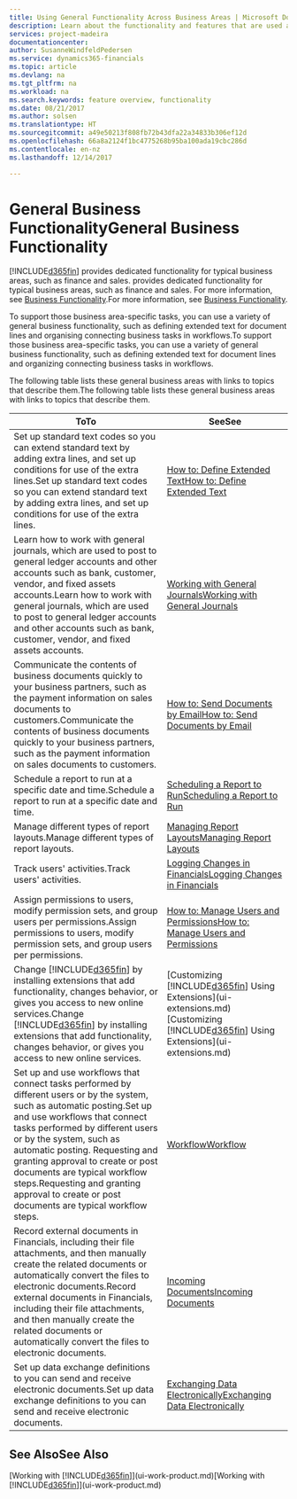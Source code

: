 ```yaml
---
title: Using General Functionality Across Business Areas | Microsoft Docs
description: Learn about the functionality and features that are used across business areas in Dynamics 365 Business edition .
services: project-madeira
documentationcenter: 
author: SusanneWindfeldPedersen
ms.service: dynamics365-financials
ms.topic: article
ms.devlang: na
ms.tgt_pltfrm: na
ms.workload: na
ms.search.keywords: feature overview, functionality
ms.date: 08/21/2017
ms.author: solsen
ms.translationtype: HT
ms.sourcegitcommit: a49e50213f808fb72b43dfa22a34833b306ef12d
ms.openlocfilehash: 66a8a2124f1bc4775268b95ba100ada19cbc286d
ms.contentlocale: en-nz
ms.lasthandoff: 12/14/2017

---
```

# <a name="general-business-functionality"></a><span data-ttu-id="320e3-103">General Business Functionality</span><span class="sxs-lookup"><span data-stu-id="320e3-103">General Business Functionality</span></span>
[!INCLUDE[d365fin](includes/d365fin_md.md)]<span data-ttu-id="320e3-104"> provides dedicated functionality for typical business areas, such as finance and sales.</span><span class="sxs-lookup"><span data-stu-id="320e3-104"> provides dedicated functionality for typical business areas, such as finance and sales.</span></span> <span data-ttu-id="320e3-105">For more information, see [Business Functionality](madeira-business-functionality.md).</span><span class="sxs-lookup"><span data-stu-id="320e3-105">For more information, see [Business Functionality](madeira-business-functionality.md).</span></span>

<span data-ttu-id="320e3-106">To support those business area-specific tasks, you can use a variety of general business functionality, such as defining extended text for document lines and organising connecting business tasks in workflows.</span><span class="sxs-lookup"><span data-stu-id="320e3-106">To support those business area-specific tasks, you can use a variety of general business functionality, such as defining extended text for document lines and organizing connecting business tasks in workflows.</span></span>



<span data-ttu-id="320e3-107">The following table lists these general business areas with links to topics that describe them.</span><span class="sxs-lookup"><span data-stu-id="320e3-107">The following table lists these general business areas with links to topics that describe them.</span></span>

| <span data-ttu-id="320e3-108">To</span><span class="sxs-lookup"><span data-stu-id="320e3-108">To</span></span> | <span data-ttu-id="320e3-109">See</span><span class="sxs-lookup"><span data-stu-id="320e3-109">See</span></span> |
| --- | --- |
| <span data-ttu-id="320e3-110">Set up standard text codes so you can extend standard text by adding extra lines, and set up conditions for use of the extra lines.</span><span class="sxs-lookup"><span data-stu-id="320e3-110">Set up standard text codes so you can extend standard text by adding extra lines, and set up conditions for use of the extra lines.</span></span> |[<span data-ttu-id="320e3-111">How to: Define Extended Text</span><span class="sxs-lookup"><span data-stu-id="320e3-111">How to: Define Extended Text</span></span>](ui-how-define-ext-text.md) |
| <span data-ttu-id="320e3-112">Learn how to work with general journals, which are used to post to general ledger accounts and other accounts such as bank, customer, vendor, and fixed assets accounts.</span><span class="sxs-lookup"><span data-stu-id="320e3-112">Learn how to work with general journals, which are used to post to general ledger accounts and other accounts such as bank, customer, vendor, and fixed assets accounts.</span></span> |[<span data-ttu-id="320e3-113">Working with General Journals</span><span class="sxs-lookup"><span data-stu-id="320e3-113">Working with General Journals</span></span>](ui-work-general-journals.md) |
| <span data-ttu-id="320e3-114">Communicate the contents of business documents quickly to your business partners, such as the payment information on sales documents to customers.</span><span class="sxs-lookup"><span data-stu-id="320e3-114">Communicate the contents of business documents quickly to your business partners, such as the payment information on sales documents to customers.</span></span> |[<span data-ttu-id="320e3-115">How to: Send Documents by Email</span><span class="sxs-lookup"><span data-stu-id="320e3-115">How to: Send Documents by Email</span></span>](ui-how-send-documents-email.md) |
| <span data-ttu-id="320e3-116">Schedule a report to run at a specific date and time.</span><span class="sxs-lookup"><span data-stu-id="320e3-116">Schedule a report to run at a specific date and time.</span></span> |[<span data-ttu-id="320e3-117">Scheduling a Report to Run</span><span class="sxs-lookup"><span data-stu-id="320e3-117">Scheduling a Report to Run</span></span>](ui-work-report.md#ScheduleReport) |
| <span data-ttu-id="320e3-118">Manage different types of report layouts.</span><span class="sxs-lookup"><span data-stu-id="320e3-118">Manage different types of report layouts.</span></span> |[<span data-ttu-id="320e3-119">Managing Report Layouts</span><span class="sxs-lookup"><span data-stu-id="320e3-119">Managing Report Layouts</span></span>](ui-manage-report-layouts.md) |
| <span data-ttu-id="320e3-120">Track users' activities.</span><span class="sxs-lookup"><span data-stu-id="320e3-120">Track users' activities.</span></span>|[<span data-ttu-id="320e3-121">Logging Changes in Financials</span><span class="sxs-lookup"><span data-stu-id="320e3-121">Logging Changes in Financials</span></span>](across-log-changes.md)|
|<span data-ttu-id="320e3-122">Assign permissions to users, modify permission sets, and group users per permissions.</span><span class="sxs-lookup"><span data-stu-id="320e3-122">Assign permissions to users, modify permission sets, and group users per permissions.</span></span>|[<span data-ttu-id="320e3-123">How to: Manage Users and Permissions</span><span class="sxs-lookup"><span data-stu-id="320e3-123">How to: Manage Users and Permissions</span></span>](ui-how-users-permissions.md)|
| <span data-ttu-id="320e3-124">Change [!INCLUDE[d365fin](includes/d365fin_md.md)] by installing extensions that add functionality, changes behavior, or gives you access to new online services.</span><span class="sxs-lookup"><span data-stu-id="320e3-124">Change [!INCLUDE[d365fin](includes/d365fin_md.md)] by installing extensions that add functionality, changes behavior, or gives you access to new online services.</span></span> |<span data-ttu-id="320e3-125">[Customizing [!INCLUDE[d365fin](includes/d365fin_md.md)] Using Extensions](ui-extensions.md)</span><span class="sxs-lookup"><span data-stu-id="320e3-125">[Customizing [!INCLUDE[d365fin](includes/d365fin_md.md)] Using Extensions](ui-extensions.md)</span></span> |
|<span data-ttu-id="320e3-126">Set up and use workflows that connect tasks performed by different users or by the system, such as automatic posting.</span><span class="sxs-lookup"><span data-stu-id="320e3-126">Set up and use workflows that connect tasks performed by different users or by the system, such as automatic posting.</span></span> <span data-ttu-id="320e3-127">Requesting and granting approval to create or post documents are typical workflow steps.</span><span class="sxs-lookup"><span data-stu-id="320e3-127">Requesting and granting approval to create or post documents are typical workflow steps.</span></span>|[<span data-ttu-id="320e3-128">Workflow</span><span class="sxs-lookup"><span data-stu-id="320e3-128">Workflow</span></span>](across-workflow.md)|
|<span data-ttu-id="320e3-129">Record external documents in Financials, including their file attachments, and then manually create the related documents or automatically convert the files to electronic documents.</span><span class="sxs-lookup"><span data-stu-id="320e3-129">Record external documents in Financials, including their file attachments, and then manually create the related documents or automatically convert the files to electronic documents.</span></span>|[<span data-ttu-id="320e3-130">Incoming Documents</span><span class="sxs-lookup"><span data-stu-id="320e3-130">Incoming Documents</span></span>](across-income-documents.md)|
| <span data-ttu-id="320e3-131">Set up data exchange definitions to you can send and receive electronic documents.</span><span class="sxs-lookup"><span data-stu-id="320e3-131">Set up data exchange definitions to you can send and receive electronic documents.</span></span> |[<span data-ttu-id="320e3-132">Exchanging Data Electronically</span><span class="sxs-lookup"><span data-stu-id="320e3-132">Exchanging Data Electronically</span></span>](across-data-exchange.md) |

## <a name="see-also"></a><span data-ttu-id="320e3-133">See Also</span><span class="sxs-lookup"><span data-stu-id="320e3-133">See Also</span></span>
<span data-ttu-id="320e3-134">[Working with [!INCLUDE[d365fin](includes/d365fin_md.md)]](ui-work-product.md)</span><span class="sxs-lookup"><span data-stu-id="320e3-134">[Working with [!INCLUDE[d365fin](includes/d365fin_md.md)]](ui-work-product.md)</span></span>

